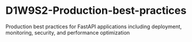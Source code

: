 # D1W9S2-Production-best-practices
Production best practices for FastAPI applications including deployment, monitoring, security, and performance optimization

